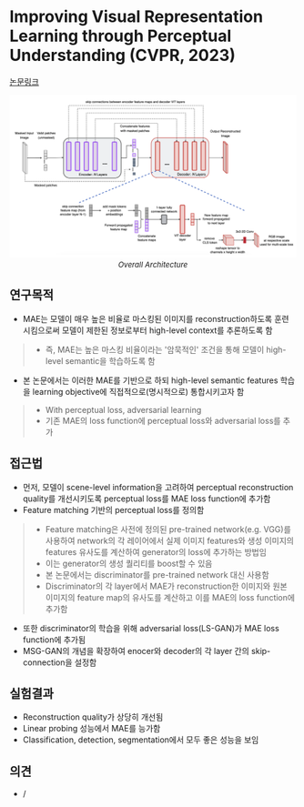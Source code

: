 # Improving Visual Representation Learning through Perceptual Understanding (CVPR, 2023)

[논문링크](https://arxiv.org/abs/2212.14504)

<p align="center">
    <img width="800" alt='fig1' src="../img/tukra2023improving.png?raw=true"></br>
    <em><font size=2>Overall Architecture</font></em>
</p>

## 연구목적
- MAE는 모델이 매우 높은 비율로 마스킹된 이미지를 reconstruction하도록 훈련시킴으로써 모델이 제한된 정보로부터 high-level context를 추론하도록 함
> - 즉, MAE는 높은 마스킹 비율이라는 '암묵적인' 조건을 통해 모델이 high-level semantic을 학습하도록 함
- 본 논문에서는 이러한 MAE를 기반으로 하되 high-level semantic features 학습을 learning objective에 직접적으로(명시적으로) 통합시키고자 함
> - With perceptual loss, adversarial learning
> - 기존 MAE의 loss function에 perceptual loss와 adversarial loss를 추가

## 접근법
- 먼저, 모델이 scene-level information을 고려하여 perceptual reconstruction quality를 개선시키도록 perceptual loss를 MAE loss function에 추가함
- Feature matching 기반의 perceptual loss를 정의함
> - Feature matching은 사전에 정의된 pre-trained network(e.g. VGG)를 사용하여 network의 각 레이어에서 실제 이미지 features와 생성 이미지의 features 유사도를 계산하여 generator의 loss에 추가하는 방법임
> - 이는 generator의 생성 퀄리티를 boost할 수 있음
> - 본 논문에서는 discriminator를 pre-trained network 대신 사용함
> - Discriminator의 각 layer에서 MAE가 reconstruction한 이미지와 원본 이미지의 feature map의 유사도를 계산하고 이를 MAE의 loss function에 추가함
- 또한 discriminator의 학습을 위해 adversarial loss(LS-GAN)가 MAE loss function에 추가됨
- MSG-GAN의 개념을 확장하여 enocer와 decoder의 각 layer 간의 skip-connection을 설정함

## 실험결과
- Reconstruction quality가 상당히 개선됨
- Linear probing 성능에서 MAE를 능가함
- Classification, detection, segmentation에서 모두 좋은 성능을 보임

## 의견
- /